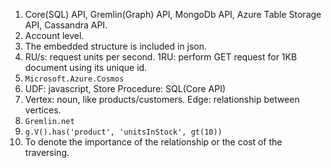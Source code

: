 1. Core(SQL) API, Gremlin(Graph) API, MongoDb API, Azure Table Storage API, Cassandra API.
2. Account level.
3. The embedded structure is included in json.
4. RU/s: request units per second. 1RU: perform GET request for 1KB document using its unique id.
5. `Microsoft.Azure.Cosmos`
6. UDF: javascript, Store Procedure: SQL(Core API)
7. Vertex: noun, like products/customers. Edge: relationship between vertices.
8. `Gremlin.net`
9. `g.V().has('product', 'unitsInStock', gt(10))`
10. To denote the importance of the relationship or the cost of the traversing.
